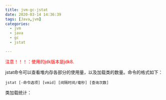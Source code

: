 ```yaml
---
title: jvm-gc-jstat
date: 2020-03-14 14:36:39
tags: [Java,jvm]
categories: 
  - jvm
  - java
  - gc
  - jstat

---
```

<font color=red>注意！！！：使用的jdk版本是jdk8.</font>

jstat命令可以查看堆内存各部分的使用量，以及加载类的数量。命令的格式如下：

	jstat [-命令选项] [vmid] [间隔时间/毫秒] [查询次数]

类加载统计：